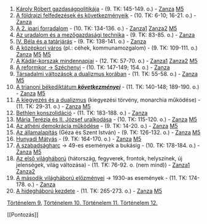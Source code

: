 1. [Károly Róbert gazdaságpolitikája](https://www.nkp.hu/tankonyv/tortenelem_9_nat2020/lecke_06_019) - (9. TK: 145-149. o.) - [Zanza](https://youtu.be/JZsTMKftDlY) [M5](https://www.youtube.com/watch?v=QBTxUYyq7pQ&t=321s&ab_channel=M5)
2. [A földrajzi felfedezések és következményeik](https://www.nkp.hu/tankonyv/tortenelem_10_nat2020/lecke_01_001) - (10. TK: 6-10; 16-21. o.) - [Zanza](https://youtu.be/F4nSgNlk24A)
3. [A 2. ipari forradalom](https://nat2012.nkp.hu/tankonyv/tortenelem_7/lecke_01_004) - (10. TK: 134-136. o.) - [Zanza1](https://youtu.be/QYu_rsYgXwg) [Zanza2](https://youtu.be/snhWZiMbF30) [M5](https://www.youtube.com/watch?v=FqDFMRzVmVQ&t=64s&ab_channel=M5)
4. [Az uradalom és a mezőgazdasági technika](https://www.nkp.hu/tankonyv/tortenelem_9_nat2020/lecke_04_010) - (9. TK: 83-85. o.) - [Zanza](https://youtu.be/XKn3a8DbG9E)
5. [IV. Béla és a tatárjárás](https://www.nkp.hu/tankonyv/tortenelem_9_nat2020/lecke_05_018) - (9. TK: 138-141. o.) - [Zanza](https://www.youtube.com/watch?v=TeYrQOwRNaE)
6. [A középkori város](https://www.nkp.hu/tankonyv/tortenelem_9_nat2020/lecke_04_014) (pl.: céhek, kommunamozgalom) - (9. TK: 109-111. o.) [Zanza](https://youtu.be/FU7ZAAYV0SM) [M5](https://youtu.be/HFeZefQd9tc) [M5](https://youtu.be/XmS0LlvgJtQ)
7. [A Kádár-korszak mindennapjai](https://www.nkp.hu/tankonyv/tortenelem_12_nat2020/lecke_03_007) - (12. TK: 57-70. o.) - [Zanza1](https://youtu.be/UO6fEIlyqZM) [Zanza2](https://youtu.be/1Jc09o67XGM) [M5](https://youtu.be/6z944ILwh4Y)
8. [A reformkor -> Széchenyi](https://www.nkp.hu/tankonyv/tortenelem_10_nat2020/lecke_06_019) - (10. TK: 147-149; 154. o.) - [Zanza](https://youtu.be/LunaNmx7SpY)
9. [Társadalmi változások a dualizmus korában](https://www.nkp.hu/tankonyv/tortenelem_11_nat2020/lecke_02_005) - (11. TK: 55-58. o.) - [Zanza](https://youtu.be/tS7zBxsulYw) [M5](https://www.youtube.com/watch?v=1Eoq1MAy6OA&t=512s&ab_channel=M5)
10. [A trianoni békediktátum ***következményei***](https://www.nkp.hu/tankonyv/tortenelem_11_nat2020/lecke_06_021) - (11. TK: 140-148; 189-190.  o.) - [Zanza](https://youtu.be/bGJWEaWW8Sk) [M5](https://www.youtube.com/watch?v=3y3OZXz1Yyg&ab_channel=M5)
11. [A kiegyezés és a dualizmus](https://www.nkp.hu/tankonyv/tortenelem_11_nat2020/lecke_02_003) (kiegyezési törvény, monarchia működése) - (11. TK: 29-31. o.) - [Zanza](https://youtu.be/hsb2CijBBkw) [M5](https://www.youtube.com/watch?v=qhqaeGkzcmI&t=79s&ab_channel=M5)
12. [Bethlen konszolidáció](https://www.nkp.hu/tankonyv/tortenelem_11_nat2020/lecke_06_020) - (11. TK: 183-188. o.) - [Zanza](https://youtu.be/u18_oh10Nhg)
13. [Mária Terézia és II. József uralkodása](https://www.nkp.hu/tankonyv/tortenelem_10_nat2020/lecke_04_014) - (10. TK: 115-120. o.) - [Zanza](https://youtu.be/0nHhmYoQp9k) [M5](https://www.youtube.com/watch?v=uFRDXrFPKbI&t=103s&ab_channel=M5)
14. [Az athéni demokrácia működése](https://www.nkp.hu/tankonyv/tortenelem_9_nat2020/lecke_01_002) - (9. TK: 14-20. o.) - [Zanza](https://youtu.be/R1fxUIgOBAM) [M5](https://www.youtube.com/watch?v=sQNy1qlrBvM&t=1s&ab_channel=M5)
15. [Az államalapítás](https://nat2012.nkp.hu/tankonyv/tortenelem_9/lecke_05_039) (Géza és Szent István) - (9. TK: 126-132. o.) - [Zanza](https://youtu.be/VlxXZnrdk24) [M5](https://www.youtube.com/watch?v=dlFzZJSTcm8&ab_channel=M5)
16. [Hunyadi Mátyás](https://www.nkp.hu/tankonyv/tortenelem_9_nat2020/lecke_06_021) - (9. TK: 164-170. o.) - [Zanza](https://youtu.be/kdkQvYe6eS4) [M5](https://www.youtube.com/watch?v=95qC2ruAUv4&t=38s&ab_channel=M5)
17. [A szabadságharc](https://www.nkp.hu/tankonyv/tortenelem_10_nat2020/lecke_07_021) -> 49-es események a bukásig - (10. TK: 178-184. o.) - [Zanza](https://youtu.be/w2bXuUi3F3c) [M5](https://www.youtube.com/watch?v=2Xym-OWNBF0&ab_channel=M5)
18. [Az első világháború](https://www.nkp.hu/tankonyv/tortenelem_7_nat2020/lecke_03_005) (hátország, fegyverek, frontok, helyszínek, új jelenségek, világ változása) - (11. TK: 76-92. o. (nem mind)) - [Zanza1](https://youtu.be/kB4Xjgtb-yE) [Zanza2](https://youtu.be/dduoYgBBznY)
19. [A második világháború előzményei](https://www.nkp.hu/tankonyv/tortenelem_11_nat2020/lecke_07_027) -> 1930-as események - (11. TK: 174-178. o.) - [Zanza](https://youtu.be/NrrGAKXI0WE)
20. [A hidegháború kezdete](https://www.nkp.hu/tankonyv/tortenelem_11_nat2020/lecke_08_030) - (11. TK: 265-273. o.) - [Zanza](https://youtu.be/Nn5xrXqMjNU) [M5](https://www.youtube.com/watch?v=-B-2lE6wZtY&ab_channel=M5)

[Történelem 9.](https://www.tankonyvkatalogus.hu/pdf/OH-TOR09TB__teljes.pdf) 
[Történelem 10. ](https://www.tankonyvkatalogus.hu/pdf/OH-TOR10TB__teljes.pdf) 
[Történelem 11. ](https://www.tankonyvkatalogus.hu/pdf/OH-TOR11TB__teljes.pdf) 
[Történelem 12. ](https://www.tankonyvkatalogus.hu/pdf/OH-TOR12TB__teljes.pdf) 

[[Pontozás]]
